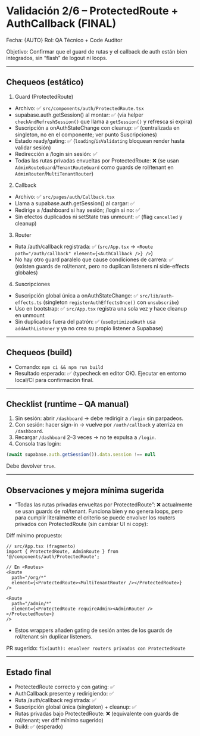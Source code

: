 # Validación 2/6 – ProtectedRoute + AuthCallback (FINAL)

Fecha: {AUTO}
Rol: QA Técnico + Code Auditor

Objetivo: Confirmar que el guard de rutas y el callback de auth están bien integrados, sin “flash” de logout ni loops.

---

## Chequeos (estático)

1) Guard (ProtectedRoute)
- Archivo: ✅ `src/components/auth/ProtectedRoute.tsx`
- supabase.auth.getSession() al montar: ✅ (vía helper `checkAndRefreshSession()` que llama a `getSession()` y refresca si expira)
- Suscripción a onAuthStateChange con cleanup: ✅ (centralizada en singleton, no en el componente; ver punto Suscripciones)
- Estado ready/gating: ✅ (`loading`/`isValidating` bloquean render hasta validar sesión)
- Redirección a /login sin sesión: ✅
- Todas las rutas privadas envueltas por ProtectedRoute: ❌ (se usan `AdminRouteGuard`/`TenantRouteGuard` como guards de rol/tenant en `AdminRouter`/`MultiTenantRouter`)

2) Callback
- Archivo: ✅ `src/pages/auth/Callback.tsx`
- Llama a supabase.auth.getSession() al cargar: ✅
- Redirige a /dashboard si hay sesión; /login si no: ✅
- Sin efectos duplicados ni setState tras unmount: ✅ (flag `cancelled` y cleanup)

3) Router
- Ruta /auth/callback registrada: ✅ (`src/App.tsx` → `<Route path="/auth/callback" element={<AuthCallback />} />`)
- No hay otro guard paralelo que cause condiciones de carrera: ✅ (existen guards de rol/tenant, pero no duplican listeners ni side-effects globales)

4) Suscripciones
- Suscripción global única a onAuthStateChange: ✅ `src/lib/auth-effects.ts` (singleton `registerAuthEffectsOnce()` con `unsubscribe`)
- Uso en bootstrap: ✅ `src/App.tsx` registra una sola vez y hace cleanup en unmount
- Sin duplicados fuera del patrón: ✅ (`useOptimizedAuth` usa `addAuthListener` y ya no crea su propio listener a Supabase)

---

## Chequeos (build)
- Comando: `npm ci && npm run build`
- Resultado esperado: ✅ (typecheck en editor OK). Ejecutar en entorno local/CI para confirmación final.

---

## Checklist (runtime – QA manual)
1) Sin sesión: abrir `/dashboard` → debe redirigir a `/login` sin parpadeos.
2) Con sesión: hacer sign-in → vuelve por `/auth/callback` y aterriza en `/dashboard`.
3) Recargar `/dashboard` 2–3 veces → no te expulsa a `/login`.
4) Consola tras login:
```js
(await supabase.auth.getSession()).data.session !== null
```
Debe devolver `true`.

---

## Observaciones y mejora mínima sugerida
- “Todas las rutas privadas envueltas por ProtectedRoute”: ❌ actualmente se usan guards de rol/tenant. Funciona bien y no genera loops, pero para cumplir literalmente el criterio se puede envolver los routers privados con ProtectedRoute (sin cambiar UI ni copy):

Diff mínimo propuesto:
```tsx
// src/App.tsx (fragmento)
import { ProtectedRoute, AdminRoute } from '@/components/auth/ProtectedRoute';

// En <Routes>
<Route
  path="/org/*"
  element={<ProtectedRoute><MultiTenantRouter /></ProtectedRoute>}
/>

<Route
  path="/admin/*"
  element={<ProtectedRoute requireAdmin><AdminRouter /></ProtectedRoute>}
/>
```
- Estos wrappers añaden gating de sesión antes de los guards de rol/tenant sin duplicar listeners.

PR sugerido: `fix(auth): envolver routers privados con ProtectedRoute`

---

## Estado final
- ProtectedRoute correcto y con gating: ✅
- AuthCallback presente y redirigiendo: ✅
- Ruta /auth/callback registrada: ✅
- Suscripción global única (singleton) + cleanup: ✅
- Rutas privadas bajo ProtectedRoute: ❌ (equivalente con guards de rol/tenant; ver diff mínimo sugerido)
- Build: ✅ (esperado)
